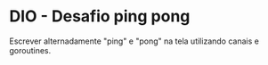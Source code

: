 # DIO - Desafio ping pong

Escrever alternadamente "ping" e "pong" na tela utilizando canais e goroutines.
